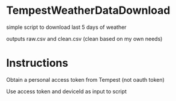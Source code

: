 # TempestWeatherDataDownload
simple script to download last 5 days of weather

outputs raw.csv and clean.csv (clean based on my own needs)

# Instructions
Obtain a personal access token from Tempest (not oauth token)

Use access token and deviceId as input to script
